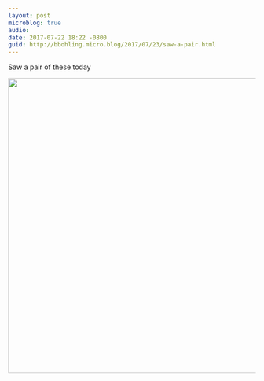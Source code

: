 ```yaml
---
layout: post
microblog: true
audio: 
date: 2017-07-22 18:22 -0800
guid: http://bbohling.micro.blog/2017/07/23/saw-a-pair.html
---
```

Saw a pair of these today

<img src="http://bbohling.micro.blog/uploads/2017/9f21d45c8e.jpg" width="600" height="600" style="height: auto" />
